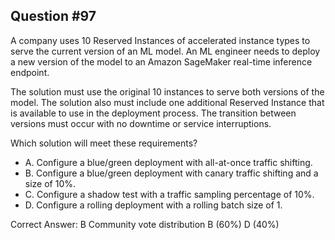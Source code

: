 ## Question #97

A company uses 10 Reserved Instances of accelerated instance types to serve the current version of an ML model. An ML engineer needs to deploy a new version of the model to an Amazon SageMaker real-time inference endpoint.

The solution must use the original 10 instances to serve both versions of the model. The solution also must include one additional Reserved Instance that is available to use in the deployment process. The transition between versions must occur with no downtime or service interruptions.

Which solution will meet these requirements?

- A. Configure a blue/green deployment with all-at-once traffic shifting.
- B. Configure a blue/green deployment with canary traffic shifting and a size of 10%.
- C. Configure a shadow test with a traffic sampling percentage of 10%.
- D. Configure a rolling deployment with a rolling batch size of 1. 

Correct Answer: 
B Community vote distribution B (60%) D (40%)